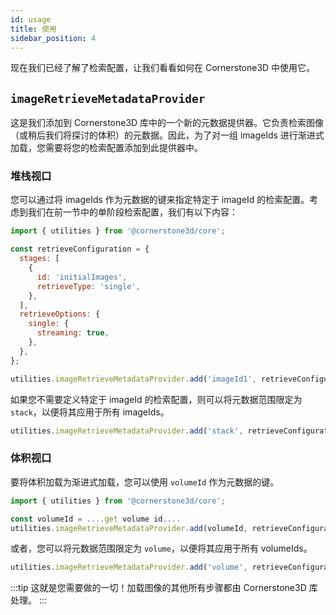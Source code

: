 ```yaml
---
id: usage
title: 使用
sidebar_position: 4
---
```


现在我们已经了解了检索配置，让我们看看如何在 Cornerstone3D 中使用它。

## `imageRetrieveMetadataProvider`

这是我们添加到 Cornerstone3D 库中的一个新的元数据提供器。它负责检索图像（或稍后我们将探讨的体积）的元数据。因此，为了对一组 imageIds 进行渐进式加载，您需要将您的检索配置添加到此提供器中。

### 堆栈视口

您可以通过将 imageIds 作为元数据的键来指定特定于 imageId 的检索配置。考虑到我们在前一节中的单阶段检索配置，我们有以下内容：

```js
import { utilities } from '@cornerstone3d/core';

const retrieveConfiguration = {
  stages: [
    {
      id: 'initialImages',
      retrieveType: 'single',
    },
  ],
  retrieveOptions: {
    single: {
      streaming: true,
    },
  },
};

utilities.imageRetrieveMetadataProvider.add('imageId1', retrieveConfiguration);
```

如果您不需要定义特定于 imageId 的检索配置，则可以将元数据范围限定为 `stack`，以便将其应用于所有 imageIds。

```js
utilities.imageRetrieveMetadataProvider.add('stack', retrieveConfiguration);
```

### 体积视口

要将体积加载为渐进式加载，您可以使用 `volumeId` 作为元数据的键。

```js
import { utilities } from '@cornerstone3d/core';

const volumeId = ....get volume id....
utilities.imageRetrieveMetadataProvider.add(volumeId, retrieveConfiguration);
```

或者，您可以将元数据范围限定为 `volume`，以便将其应用于所有 volumeIds。

```js
utilities.imageRetrieveMetadataProvider.add('volume', retrieveConfiguration);
```

:::tip
这就是您需要做的一切！加载图像的其他所有步骤都由 Cornerstone3D 库处理。
:::